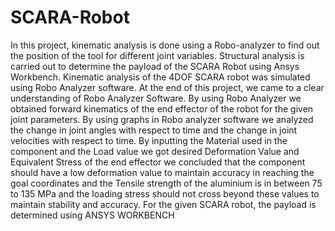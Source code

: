 # SCARA-Robot
 In this project, kinematic analysis is done using a Robo-analyzer to find out the position of the tool for different joint variables. Structural analysis is carried out to determine the payload of the SCARA Robot using Ansys Workbench.
Kinematic analysis of the 4DOF SCARA robot was simulated using Robo Analyzer software.
At the end of this project, we came to a clear understanding of Robo Analyzer Software.
By using Robo Analyzer we obtained forward kinematics of the end effector of the robot for 
the given joint parameters.
By using graphs in Robo analyzer software we analyzed the change in joint angles with 
respect to time and the change in joint velocities with respect to time.
By inputting the Material used in the component and the Load value we got desired 
Deformation Value and Equivalent Stress of the end effector we concluded that the 
component should have a low deformation value to maintain accuracy in reaching the goal 
coordinates and the Tensile strength of the aluminium is in between 75 to 135 MPa and the 
loading stress should not cross beyond these values to maintain stability and accuracy.
For the given SCARA robot, the payload is determined using ANSYS WORKBENCH
